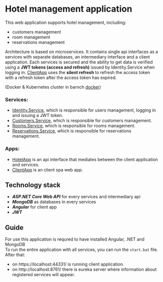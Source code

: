 # Hotel management application

This web application supports hotel management, including:
* customers management
* room management
* reservations management

Architecture is based on microservices. It contains single api interfaces as a services with separate databases, an intermediary interface and a client application. Each services is secured and the ability to get data is verified using a **JWT tokens (access and refresh)** issued by Identity.Service when logging in. [ClientApp](https://github.com/bigboyTaysh/hotel/tree/master/Hotel/HotelApp/ClientApp) uses the **silent refresh** to refresh the access token with a refresh token after the access token has expired. 

(Docker & Kubernetes cluster in barnch [docker](https://github.com/bigboyTaysh/hotel/tree/docker))

### Services:
* [Identity.Service](https://github.com/bigboyTaysh/hotel/tree/master/Hotel/Identity.Service), which is responsible for users management, logging in and issuing a JWT token.
* [Customers.Service](https://github.com/bigboyTaysh/hotel/tree/master/Hotel/Customers.Service), which is responsible for customers management. 
* [Rooms.Service](https://github.com/bigboyTaysh/hotel/tree/master/Hotel/Rooms.Service), which is responsible for rooms management. 
* [Reservations.Service](https://github.com/bigboyTaysh/hotel/tree/master/Hotel/Reservations.Service), which is responsible for reservations management. 

### Apps:
* [HotelApp](https://github.com/bigboyTaysh/hotel/tree/master/Hotel/HotelApp) is an api interface that mediates between the client application and services.
* [ClientApp](https://github.com/bigboyTaysh/hotel/tree/master/Hotel/HotelApp/ClientApp) is an client spa web app. 

## Technology stack
* _**ASP.NET Core Web API**_ for every services and intermediary api
* _**MongoDB**_ as databases in every services
* _**Angular**_ for client app
* _**JWT**_

## Guide
For use this application is requred to have installed Angular, .NET and MongoDB  
To run the entire application with all services, you can run the `start.bat` file.  
After that: 
* on https://localhost:44331/ is running client application.  
* on http://localhost:8761/ there is eureka server where information about registered services will appear.  

